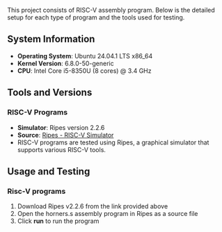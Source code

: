 This project consists of RISC-V assembly program. Below is the detailed setup for each type of program and the tools used for testing.

## System Information

- **Operating System**: Ubuntu 24.04.1 LTS x86_64 
- **Kernel Version**: 6.8.0-50-generic 
- **CPU**: Intel Core i5-8350U (8 cores) @ 3.4 GHz

## Tools and Versions

### RISC-V Programs

- **Simulator**: Ripes version 2.2.6
- **Source**: [Ripes - RISC-V Simulator](https://ripes.me/Ripes/)
- RISC-V programs are tested using Ripes, a graphical simulator that supports various RISC-V tools.

## Usage and Testing

### Risc-V programs

1. Download Ripes v2.2.6 from the link provided above
2. Open the horners.s assembly program in Ripes as a source file 
3. Click **run** to run the program
